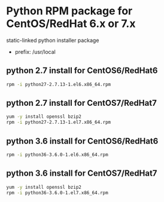 # Python RPM package for CentOS/RedHat 6.x or 7.x

static-linked python installer package

- prefix: /usr/local

## python 2.7 install for CentOS6/RedHat6
```sh
rpm -i python27-2.7.13-1.el6.x86_64.rpm
```

## python 2.7 install for CentOS7/RedHat7
```sh
yum -y install openssl bzip2
rpm -i python27-2.7.13-1.el7.x86_64.rpm
```

## python 3.6 install for CentOS6/RedHat6
```sh
rpm -i python36-3.6.0-1.el6.x86_64.rpm
```

## python 3.6 install for CentOS7/RedHat7
```sh
yum -y install openssl bzip2
rpm -i python36-3.6.0-1.el7.x86_64.rpm
```
